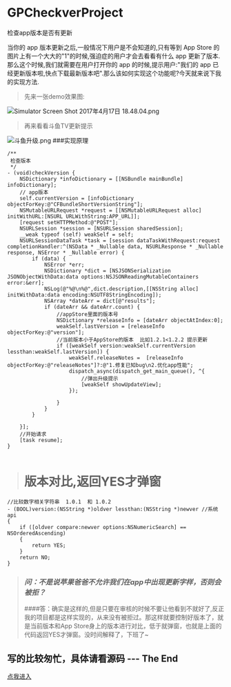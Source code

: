 # GPCheckverProject
检查app版本是否有更新

当你的 app 版本更新之后,一般情况下用户是不会知道的,只有等到 App Store 的图片上有一个大大的"1"的时候,强迫症的用户才会去看看有什么 app 更新了版本.那么这个时候,我们就需要在用户打开你的 app 的时候,提示用户:"我们的 app 已经更新版本啦,快点下载最新版本吧".那么该如何实现这个功能呢?今天就来说下我的实现方法.

> 先来一张demo效果图:

![Simulator Screen Shot 2017年4月17日 18.48.04.png](http://upload-images.jianshu.io/upload_images/1071689-36975befb20390ac.png?imageMogr2/auto-orient/strip%7CimageView2/2/w/1240)

> 再来看看斗鱼TV更新提示

![斗鱼升级.png](http://upload-images.jianshu.io/upload_images/1071689-d2e7e7dec36bf394.png?imageMogr2/auto-orient/strip%7CimageView2/2/w/1240)
###实现原理
```
/**
 检查版本
 */
- (void)checkVersion {
    NSDictionary *infoDictionary = [[NSBundle mainBundle] infoDictionary];
    // app版本
    self.currentVersion = [infoDictionary objectForKey:@"CFBundleShortVersionString"];
    NSMutableURLRequest *request = [[NSMutableURLRequest alloc] initWithURL:[NSURL URLWithString:APP_URL]];
    [request setHTTPMethod:@"POST"];
    NSURLSession *session = [NSURLSession sharedSession];
    __weak typeof (self) weakSelf = self;
    NSURLSessionDataTask *task = [session dataTaskWithRequest:request completionHandler:^(NSData * _Nullable data, NSURLResponse * _Nullable response, NSError * _Nullable error) {
        if (data) {
            NSError *err;
            NSDictionary *dict = [NSJSONSerialization JSONObjectWithData:data options:NSJSONReadingMutableContainers error:&err];
            NSLog(@"%@\n%@",dict.description,[[NSString alloc] initWithData:data encoding:NSUTF8StringEncoding]);
            NSArray *dateArr = dict[@"results"];
            if (dateArr && dateArr.count) {
                //appStore里面的版本号
                NSDictionary *releaseInfo = [dateArr objectAtIndex:0];
                weakSelf.lastVersion = [releaseInfo objectForKey:@"version"];
                //当前版本小于AppStore的版本  比如1.2.1<1.2.2 提示更新
                if ([weakSelf version:weakSelf.currentVersion lessthan:weakSelf.lastVersion]) {
                    weakSelf.releaseNotes =  [releaseInfo objectForKey:@"releaseNotes"]?:@"1.修复已知bug\n2.优化app性能";
                    dispatch_async(dispatch_get_main_queue(), ^{
                        //弹出升级提示
                        [weakSelf showUpdateView];
                    });
                    
                }
            }
        }
        
    }];
    //开始请求
    [task resume];
}


``` 
> # 版本对比,返回YES才弹窗

```
//比较数字相关字符串  1.0.1  和 1.0.2
- (BOOL)version:(NSString *)oldver lessthan:(NSString *)newver //系统api
{
    if ([oldver compare:newver options:NSNumericSearch] == NSOrderedAscending)
    {
        return YES;
    }
    return NO;
}
```
> ### ***问：不是说苹果爸爸不允许我们在app中出现更新字样，否则会被拒？***
> ####答：确实是这样的,但是只要在审核的时候不要让他看到不就好了,反正我的项目都是这样实现的，从来没有被拒过。那这样就要控制好版本了，就是当前版本和App Store身上的版本进行对比，低于就弹窗，也就是上面的代码返回YES才弹窗。没时间解释了，下班了~

## 写的比较匆忙，具体请看源码 ---  The End
[点我进入](https://github.com/gu2890961/GPCheckverProject)
